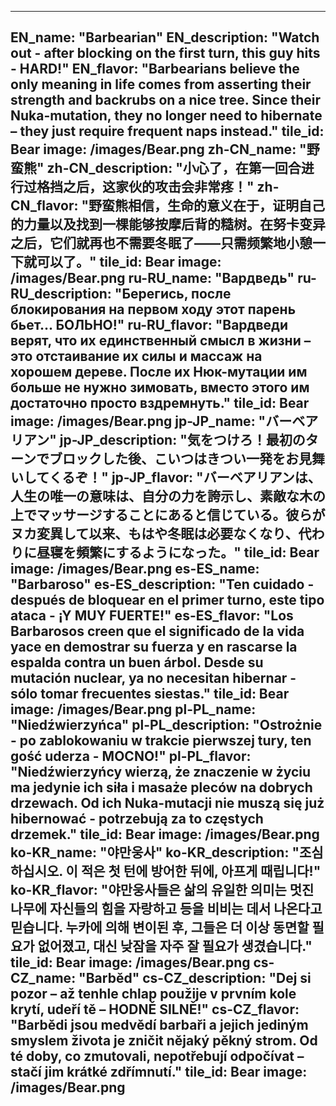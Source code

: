---

EN_name: "Barbearian"
EN_description: "Watch out - after blocking on the first turn, this guy hits - HARD!"
EN_flavor: "Barbearians believe the only meaning in life comes from asserting their strength and backrubs on a nice tree. Since their Nuka-mutation, they no longer need to hibernate – they just require frequent naps instead."
tile_id: Bear
image: /images/Bear.png
zh-CN_name: "野蛮熊"
zh-CN_description: "小心了，在第一回合进行过格挡之后，这家伙的攻击会非常疼！"
zh-CN_flavor: "野蛮熊相信，生命的意义在于，证明自己的力量以及找到一棵能够按摩后背的糙树。在努卡变异之后，它们就再也不需要冬眠了——只需频繁地小憩一下就可以了。"
tile_id: Bear
image: /images/Bear.png
ru-RU_name: "Вардведь"
ru-RU_description: "Берегись, после блокирования на первом ходу этот парень бьет... БОЛЬНО!"
ru-RU_flavor: "Вардведи верят, что их единственный смысл в жизни – это отстаивание их силы и массаж на хорошем дереве. После их Нюк-мутации им больше не нужно зимовать, вместо этого им достаточно просто вздремнуть."
tile_id: Bear
image: /images/Bear.png
jp-JP_name: "バーベアリアン"
jp-JP_description: "気をつけろ！最初のターンでブロックした後、こいつはきつい一発をお見舞いしてくるぞ！"
jp-JP_flavor: "バーベアリアンは、人生の唯一の意味は、自分の力を誇示し、素敵な木の上でマッサージすることにあると信じている。彼らがヌカ変異して以来、もはや冬眠は必要なくなり、代わりに昼寝を頻繁にするようになった。"
tile_id: Bear
image: /images/Bear.png
es-ES_name: "Barbaroso"
es-ES_description: "Ten cuidado - después de bloquear en el primer turno, este tipo ataca - ¡Y MUY FUERTE!"
es-ES_flavor: "Los Barbarosos creen que el significado de la vida yace en demostrar su fuerza y en rascarse la espalda contra un buen árbol. Desde su mutación nuclear, ya no necesitan hibernar - sólo tomar frecuentes siestas."
tile_id: Bear
image: /images/Bear.png
pl-PL_name: "Niedźwierzyńca"
pl-PL_description: "Ostrożnie - po zablokowaniu w trakcie pierwszej tury, ten gość uderza - MOCNO!"
pl-PL_flavor: "Niedźwierzyńcy wierzą, że znaczenie w życiu ma jedynie ich siła i masaże pleców na dobrych drzewach. Od ich Nuka-mutacji nie muszą się już hibernować - potrzebują za to częstych drzemek."
tile_id: Bear
image: /images/Bear.png
ko-KR_name: "야만웅사"
ko-KR_description: "조심하십시오. 이 적은 첫 턴에 방어한 뒤에, 아프게 때립니다!"
ko-KR_flavor: "야만웅사들은 삶의 유일한 의미는 멋진 나무에 자신들의 힘을 자랑하고 등을 비비는 데서 나온다고 믿습니다. 누카에 의해 변이된 후, 그들은 더 이상 동면할 필요가 없어졌고, 대신 낮잠을 자주 잘 필요가 생겼습니다."
tile_id: Bear
image: /images/Bear.png
cs-CZ_name: "Barběd"
cs-CZ_description: "Dej si pozor – až tenhle chlap použije v prvním kole krytí, udeří tě – HODNĚ SILNĚ!"
cs-CZ_flavor: "Barbědi jsou medvědí barbaři a jejich jediným smyslem života je zničit nějaký pěkný strom. Od té doby, co zmutovali, nepotřebují odpočívat – stačí jim krátké zdřímnutí."
tile_id: Bear
image: /images/Bear.png
---